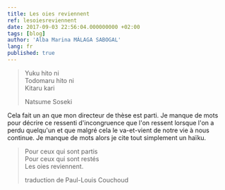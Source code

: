 ```yaml
---
title: Les oies reviennent
ref: lesoiesreviennent
date: 2017-09-03 22:56:04.000000000 +02:00
tags: [blog]
author: 'Alba Marina MÁLAGA SABOGAL'
lang: fr
published: true
---
```


> Yuku hito ni  
> Todomaru hito ni  
> Kitaru kari
>
> Natsume Soseki

Cela fait un an que mon directeur de thèse est parti. Je manque de mots pour décrire ce ressenti d'incongruence que l'on ressent lorsque l'on a perdu quelqu'un et que malgré cela le va-et-vient de notre vie à nous continue. Je manque de mots alors je cite tout simplement un haïku.

> Pour ceux qui sont partis  
> Pour ceux qui sont restés  
> Les oies reviennent.
>
> traduction de Paul-Louis Couchoud
